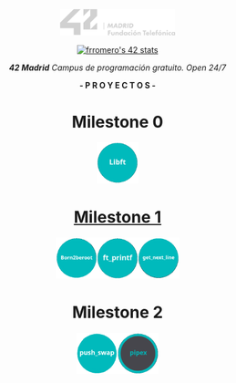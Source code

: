 <p align="center" width="100%">
    <a href="42"><img width="40%" src="img/logo5.png"></a> </p>
<p align="center" width="100%">
    <a href="42"><img src="https://badge.mediaplus.ma/water/frromero?1337Badge=off&UM6P=off" alt="frromero's 42 stats" /></a></p>


<p align="center" width="100%"><i><b>42 Madrid</b> Campus de programación gratuito. Open 24/7 </i></p>
<p align="center" width="100%"><b>- P R O Y E C T O S -</b></p>







<h1 align="center">Milestone 0</h1>
<p align="center" width="100%"><a href="0/"><img src="img/0/libft.png" width="72" /></p>



<h1 align="center">Milestone 1</h1>
<p align="center" width="100%"><a href="milestone_1/born2beroot"><img src="img/milestone_1/born2beroot.png" width="72" /><a/><a href="milestone_1/printf/"><img src="img/milestone_1/ft_printf.png" width="72" /></a><a href="milestone_1/get_next_line/"><img src="img/milestone_1/get_next_line.png" width="72" /></a></p>
<h1 align="center">Milestone 2</h1>
<p align="center" width="100%"><a href="milestone_2/push_swap/"><img src="img/milestone_2/push_swap.png" width="72" /><a/><a href="milestone_2/pipex_IN_PROGRESS/"><img src="img/milestone_2/pipex.png" width="72" /><a/></p>

